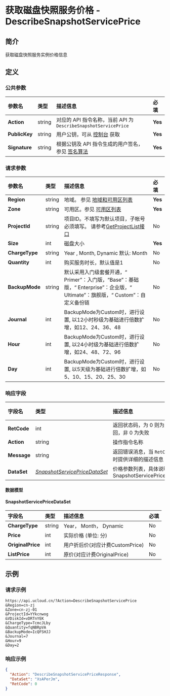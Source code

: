 # 获取磁盘快照服务价格 - DescribeSnapshotServicePrice

## 简介

获取磁盘快照服务实例价格信息









## 定义

### 公共参数

| 参数名 | 类型 | 描述信息 | 必填 |
|:---|:---|:---|:---|
| **Action**     | string  | 对应的 API 指令名称，当前 API 为 `DescribeSnapshotServicePrice`                        | **Yes** |
| **PublicKey**  | string  | 用户公钥，可从 [控制台](https://console.ucloud.cn/uapi/apikey) 获取                                             | **Yes** |
| **Signature**  | string  | 根据公钥及 API 指令生成的用户签名，参见 [签名算法](api/summary/signature.md)  | **Yes** |

### 请求参数

| 参数名 | 类型 | 描述信息 | 必填 |
|:---|:---|:---|:---|
| **Region** | string | 地域。 参见 [地域和可用区列表](https://docs.ucloud.cn/api/summary/regionlist) |**Yes**|
| **Zone** | string | 可用区。参见 [可用区列表](https://docs.ucloud.cn/api/summary/regionlist) |**Yes**|
| **ProjectId** | string | 项目ID。不填写为默认项目，子帐号必须填写。 请参考[GetProjectList接口](https://docs.ucloud.cn/api/summary/get_project_list) |No|
| **Size** | int | 磁盘大小 |**Yes**|
| **ChargeType** | string | Year , Month, Dynamic 默认: Month |No|
| **Quantity** | int | 购买服务时长，默认值是1 |No|
| **BackupMode** | string | 默认采用入门级套餐开通，“ Primer”：入门版，“Base”：基础版，“ Enterprise”：企业版，“ Ultimate”：旗舰版，“ Custom”：自定义备份链 |No|
| **Journal** | int | BackupMode为Custom时，进行设置, 以12小时秒级为基础进行倍数扩增，如12、24、36、48 |No|
| **Hour** | int | BackupMode为Custom时，进行设置, 以24小时级为基础进行倍数扩增，如24、48、72、96 |No|
| **Day** | int | BackupMode为Custom时，进行设置, 以5天级为基础进行倍数扩增，如5、10、15、20、25、30 |No|

### 响应字段

| 字段名 | 类型 | 描述信息 | 必填 |
|:---|:---|:---|:---|
| **RetCode** | int | 返回状态码，为 0 则为成功返回，非 0 为失败 |**Yes**|
| **Action** | string | 操作指令名称 |**Yes**|
| **Message** | string | 返回错误消息，当 `RetCode` 非 0 时提供详细的描述信息 |No|
| **DataSet** | [*SnapshotServicePriceDataSet*](#SnapshotServicePriceDataSet) | 价格参数列表，具体说明见SnapshotServicePriceDataSet |No|

#### 数据模型


#### SnapshotServicePriceDataSet

| 字段名 | 类型 | 描述信息 | 必填 |
|:---|:---|:---|:---|
| **ChargeType** | string | Year， Month， Dynamic |No|
| **Price** | int | 实际价格 (单位: 分) |No|
| **OriginalPrice** | int | 用户折后价(对应计费CustomPrice) |No|
| **ListPrice** | int | 原价(对应计费OriginalPrice) |No|

## 示例

### 请求示例
    
```
https://api.ucloud.cn/?Action=DescribeSnapshotServicePrice
&Region=cn-zj
&Zone=cn-zj-01
&ProjectId=YYkcnwog
&VDiskId=vDRTnYEK
&ChargeType=TcmcJLby
&Quantity=fqNBRpVA
&BackupMode=IcQFSHJJ
&Journal=7
&Hour=9
&Day=2
```

### 响应示例
    
```json
{
  "Action": "DescribeSnapshotServicePriceResponse",
  "DataSet": "XsAPerJm",
  "RetCode": 0
}
```





